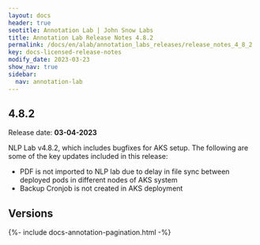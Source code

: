 ```yaml
---
layout: docs
header: true
seotitle: Annotation Lab | John Snow Labs
title: Annotation Lab Release Notes 4.8.2
permalink: /docs/en/alab/annotation_labs_releases/release_notes_4_8_2
key: docs-licensed-release-notes
modify_date: 2023-03-23
show_nav: true
sidebar:
  nav: annotation-lab
---
```


<div class="h3-box" markdown="1">

## 4.8.2

Release date: **03-04-2023**

NLP Lab v4.8.2, which includes bugfixes for AKS setup. The following are some of the key updates included in this release:

- PDF is not imported to NLP lab due to delay in file sync between deployed pods in different nodes of AKS system
- Backup Cronjob is not created in AKS deployment

</div><div class="prev_ver h3-box" markdown="1">

## Versions

</div>

{%- include docs-annotation-pagination.html -%}